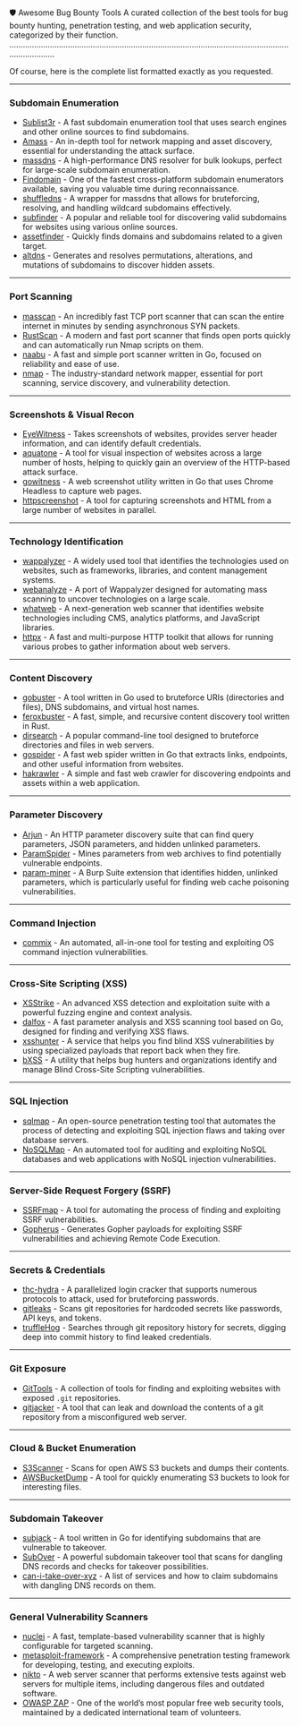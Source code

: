 
🛡️ Awesome Bug Bounty Tools
A curated collection of the best tools for bug bounty hunting, penetration testing, and web application security, categorized by their function.
................................................................................................................................................

Of course, here is the complete list formatted exactly as you requested.

-----

### **Subdomain Enumeration**

  * [Sublist3r](https://github.com/aboul3la/Sublist3r) - A fast subdomain enumeration tool that uses search engines and other online sources to find subdomains.
  * [Amass](https://github.com/OWASP/Amass) - An in-depth tool for network mapping and asset discovery, essential for understanding the attack surface.
  * [massdns](https://github.com/blechschmidt/massdns) - A high-performance DNS resolver for bulk lookups, perfect for large-scale subdomain enumeration.
  * [Findomain](https://github.com/Findomain/Findomain) - One of the fastest cross-platform subdomain enumerators available, saving you valuable time during reconnaissance.
  * [shuffledns](https://github.com/projectdiscovery/shuffledns) - A wrapper for massdns that allows for bruteforcing, resolving, and handling wildcard subdomains effectively.
  * [subfinder](https://github.com/projectdiscovery/subfinder) - A popular and reliable tool for discovering valid subdomains for websites using various online sources.
  * [assetfinder](https://github.com/tomnomnom/assetfinder) - Quickly finds domains and subdomains related to a given target.
  * [altdns](https://github.com/infosec-au/altdns) - Generates and resolves permutations, alterations, and mutations of subdomains to discover hidden assets.

-----

### **Port Scanning**

  * [masscan](https://github.com/robertdavidgraham/masscan) - An incredibly fast TCP port scanner that can scan the entire internet in minutes by sending asynchronous SYN packets.
  * [RustScan](https://github.com/RustScan/RustScan) - A modern and fast port scanner that finds open ports quickly and can automatically run Nmap scripts on them.
  * [naabu](https://github.com/projectdiscovery/naabu) - A fast and simple port scanner written in Go, focused on reliability and ease of use.
  * [nmap](https://github.com/nmap/nmap) - The industry-standard network mapper, essential for port scanning, service discovery, and vulnerability detection.

-----

### **Screenshots & Visual Recon**

  * [EyeWitness](https://github.com/FortyNorthSecurity/EyeWitness) - Takes screenshots of websites, provides server header information, and can identify default credentials.
  * [aquatone](https://github.com/michenriksen/aquatone) - A tool for visual inspection of websites across a large number of hosts, helping to quickly gain an overview of the HTTP-based attack surface.
  * [gowitness](https://github.com/sensepost/gowitness) - A web screenshot utility written in Go that uses Chrome Headless to capture web pages.
  * [httpscreenshot](https://github.com/breenmachine/httpscreenshot/) - A tool for capturing screenshots and HTML from a large number of websites in parallel.

-----

### **Technology Identification**

  * [wappalyzer](https://github.com/AliasIO/wappalyzer) - A widely used tool that identifies the technologies used on websites, such as frameworks, libraries, and content management systems.
  * [webanalyze](https://github.com/rverton/webanalyze) - A port of Wappalyzer designed for automating mass scanning to uncover technologies on a large scale.
  * [whatweb](https://github.com/urbanadventurer/whatweb) - A next-generation web scanner that identifies website technologies including CMS, analytics platforms, and JavaScript libraries.
  * [httpx](https://github.com/projectdiscovery/httpx) - A fast and multi-purpose HTTP toolkit that allows for running various probes to gather information about web servers.

-----

### **Content Discovery**

  * [gobuster](https://github.com/OJ/gobuster) - A tool written in Go used to bruteforce URIs (directories and files), DNS subdomains, and virtual host names.
  * [feroxbuster](https://github.com/epi052/feroxbuster) - A fast, simple, and recursive content discovery tool written in Rust.
  * [dirsearch](https://github.com/maurosoria/dirsearch) - A popular command-line tool designed to bruteforce directories and files in web servers.
  * [gospider](https://github.com/jaeles-project/gospider) - A fast web spider written in Go that extracts links, endpoints, and other useful information from websites.
  * [hakrawler](https://github.com/hakluke/hakrawler) - A simple and fast web crawler for discovering endpoints and assets within a web application.

-----

### **Parameter Discovery**

  * [Arjun](https://github.com/s0md3v/Arjun) - An HTTP parameter discovery suite that can find query parameters, JSON parameters, and hidden unlinked parameters.
  * [ParamSpider](https://github.com/devanshbatham/ParamSpider) - Mines parameters from web archives to find potentially vulnerable endpoints.
  * [param-miner](https://github.com/PortSwigger/param-miner) - A Burp Suite extension that identifies hidden, unlinked parameters, which is particularly useful for finding web cache poisoning vulnerabilities.

-----

### **Command Injection**

  * [commix](https://github.com/commixproject/commix) - An automated, all-in-one tool for testing and exploiting OS command injection vulnerabilities.

-----

### **Cross-Site Scripting (XSS)**

  * [XSStrike](https://github.com/s0md3v/XSStrike) - An advanced XSS detection and exploitation suite with a powerful fuzzing engine and context analysis.
  * [dalfox](https://github.com/hahwul/dalfox) - A fast parameter analysis and XSS scanning tool based on Go, designed for finding and verifying XSS flaws.
  * [xsshunter](https://github.com/mandatoryprogrammer/xsshunter) - A service that helps you find blind XSS vulnerabilities by using specialized payloads that report back when they fire.
  * [bXSS](https://github.com/LewisArdern/bXSS) - A utility that helps bug hunters and organizations identify and manage Blind Cross-Site Scripting vulnerabilities.

-----

### **SQL Injection**

  * [sqlmap](https://github.com/sqlmapproject/sqlmap) - An open-source penetration testing tool that automates the process of detecting and exploiting SQL injection flaws and taking over database servers.
  * [NoSQLMap](https://github.com/codingo/NoSQLMap) - An automated tool for auditing and exploiting NoSQL databases and web applications with NoSQL injection vulnerabilities.

-----

### **Server-Side Request Forgery (SSRF)**

  * [SSRFmap](https://github.com/swisskyrepo/SSRFmap) - A tool for automating the process of finding and exploiting SSRF vulnerabilities.
  * [Gopherus](https://github.com/tarunkant/Gopherus) - Generates Gopher payloads for exploiting SSRF vulnerabilities and achieving Remote Code Execution.

-----

### **Secrets & Credentials**

  * [thc-hydra](https://github.com/vanhauser-thc/thc-hydra) - A parallelized login cracker that supports numerous protocols to attack, used for bruteforcing passwords.
  * [gitleaks](https://github.com/zricethezav/gitleaks) - Scans git repositories for hardcoded secrets like passwords, API keys, and tokens.
  * [truffleHog](https://github.com/dxa4481/truffleHog) - Searches through git repository history for secrets, digging deep into commit history to find leaked credentials.

-----

### **Git Exposure**

  * [GitTools](https://github.com/internetwache/GitTools) - A collection of tools for finding and exploiting websites with exposed `.git` repositories.
  * [gitjacker](https://github.com/liamg/gitjacker) - A tool that can leak and download the contents of a git repository from a misconfigured web server.

-----

### **Cloud & Bucket Enumeration**

  * [S3Scanner](https://github.com/sa7mon/S3Scanner) - Scans for open AWS S3 buckets and dumps their contents.
  * [AWSBucketDump](https://github.com/jordanpotti/AWSBucketDump) - A tool for quickly enumerating S3 buckets to look for interesting files.

-----

### **Subdomain Takeover**

  * [subjack](https://github.com/haccer/subjack) - A tool written in Go for identifying subdomains that are vulnerable to takeover.
  * [SubOver](https://github.com/Ice3man543/SubOver) - A powerful subdomain takeover tool that scans for dangling DNS records and checks for takeover possibilities.
  * [can-i-take-over-xyz](https://github.com/EdOverflow/can-i-take-over-xyz) - A list of services and how to claim subdomains with dangling DNS records on them.

-----

### **General Vulnerability Scanners**

  * [nuclei](https://github.com/projectdiscovery/nuclei) - A fast, template-based vulnerability scanner that is highly configurable for targeted scanning.
  * [metasploit-framework](https://github.com/rapid7/metasploit-framework) - A comprehensive penetration testing framework for developing, testing, and executing exploits.
  * [nikto](https://github.com/sullo/nikto) - A web server scanner that performs extensive tests against web servers for multiple items, including dangerous files and outdated software.
  * [OWASP ZAP](https://www.google.com/search?q=https://github.com/zaproxy/zaproxy.) - One of the world’s most popular free web security tools, maintained by a dedicated international team of volunteers.
